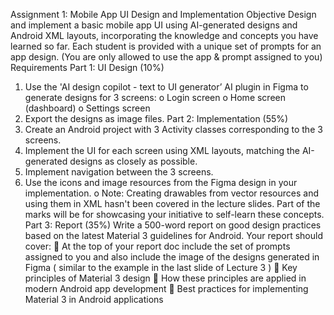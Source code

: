 Assignment 1: Mobile App UI Design and Implementation
Objective
Design and implement a basic mobile app UI using AI-generated designs and Android XML
layouts, incorporating the knowledge and concepts you have learned so far.
Each student is provided with a unique set of prompts for an app design. (You are only
allowed to use the app & prompt assigned to you)
Requirements
Part 1: UI Design (10%)
1. Use the 'AI design copilot - text to UI generator’ AI plugin in Figma to generate
designs for 3 screens:
o Login screen
o Home screen (dashboard)
o Settings screen
2. Export the designs as image files.
Part 2: Implementation (55%)
1. Create an Android project with 3 Activity classes corresponding to the 3 screens.
2. Implement the UI for each screen using XML layouts, matching the AI-generated
designs as closely as possible.
3. Implement navigation between the 3 screens.
4. Use the icons and image resources from the Figma design in your implementation.
o Note: Creating drawables from vector resources and using them in XML hasn't
been covered in the lecture slides. Part of the marks will be for showcasing
your initiative to self-learn these concepts.
Part 3: Report (35%)
Write a 500-word report on good design practices based on the latest Material 3 guidelines
for Android. Your report should cover:
 At the top of your report doc include the set of prompts assigned to you and also
include the image of the designs generated in Figma ( similar to the example in the
last slide of Lecture 3 )
 Key principles of Material 3 design
 How these principles are applied in modern Android app development
 Best practices for implementing Material 3 in Android applications
